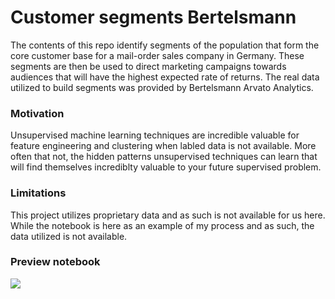 # Customer segments Bertelsmann
The contents of this repo identify segments of the population that form the core customer base for a mail-order sales company in Germany. These segments are then be used to direct marketing campaigns towards audiences that will have the highest expected rate of returns. The real data utilized to build segments was provided by Bertelsmann Arvato Analytics.

### Motivation
Unsupervised machine learning techniques are incredible valuable for feature engineering and clustering when labled data is not available. More often that not, the hidden patterns unsupervised techniques can learn that will find themselves incrediblty valuable to your future supervised problem.

### Limitations
This project utilizes proprietary data and as such is not available for us here. While the notebook is here as an example of my process and as such, the data utilized is not available. 

### Preview notebook

<a href="https://deepnote.com/project/ecd08dd4-2037-4fff-93b9-b690f1c2f52d#%2Fcustomer-segments-bertelsmann%2Fnotebooks%2FIdentify_Customer_Segments.ipynb"><img src="https://beta.deepnote.com/buttons/launch-in-deepnote.svg"> </a>
